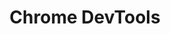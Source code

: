 ---
title: 'Chrome DevTools'
description: 'Chrome DevTools is a set of web developer tools built directly
into the Google Chrome browser.'
layout: 'layouts/project-landing.njk'
---